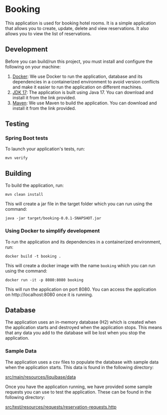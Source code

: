 # Booking

This application is used for booking hotel rooms. It is a simple application that allows you to create, update, delete and view reservations. It also allows you to view the list of reservations.

## Development

Before you can build/run this project, you must install and configure the following on your machine:

1. [Docker](https://docs.docker.com/get-docker/): We use Docker to run the application, database and its dependencies in a containerized environment to avoid version conflicts and make it easier to run the application on different machines.
2. [JDK 17](https://www.oracle.com/java/technologies/javase/jdk17-archive-downloads.html): The application is built using Java 17. You can download and install it from the link provided.
3. [Maven](https://maven.apache.org/download.cgi): We use Maven to build the application. You can download and install it from the link provided.


## Testing

### Spring Boot tests

To launch your application's tests, run:

```mvn verify```

## Building

To build the application, run:

```mvn clean install```

This will create a jar file in the target folder which you can run using the command:

```java -jar target/booking-0.0.1-SNAPSHOT.jar```

### Using Docker to simplify development 

To run the application and its dependencies in a containerized environment, run:

```docker build -t booking .```

This will create a docker image with the name `booking` which you can run using the command:

```docker run -it -p 8080:8080 booking```

This will run the application on port 8080. You can access the application on http://localhost:8080 once it is running.

## Database

The application uses an in-memory database (H2) which is created when the application starts and destroyed when the application stops. 
This means that any data you add to the database will be lost when you stop the application. 

### Sample Data

The application uses a csv files to populate the database with sample data when the application starts. This data is found in the following directory:

[src/main/resources/liquibase/data](src/main/resources/liquibase/data)

Once you have the application running, we have provided some sample requests you can use to test the application. These can be found in the following directory:

[src/test/resources/requests/reservation-requests.http](src/test/resources/requests/reservation-requests.http)

